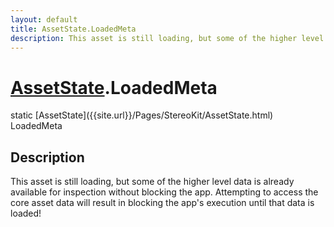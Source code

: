 ```yaml
---
layout: default
title: AssetState.LoadedMeta
description: This asset is still loading, but some of the higher level data is already available for inspection without blocking the app. Attempting to access the core asset data will result in blocking the app's execution until that data is loaded!
---
```

# [AssetState]({{site.url}}/Pages/StereoKit/AssetState.html).LoadedMeta

<div class='signature' markdown='1'>
static [AssetState]({{site.url}}/Pages/StereoKit/AssetState.html) LoadedMeta
</div>

## Description
This asset is still loading, but some of the higher level data is
already available for inspection without blocking the app.
Attempting to access the core asset data will result in blocking the
app's execution until that data is loaded!

